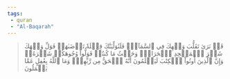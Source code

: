 ```yaml
---
tags: 
 - quran 
 - "Al-Baqarah"
---
```


> قَدۡ نَرَىٰ تَقَلُّبَ وَجۡهِكَ فِي ٱلسَّمَآءِۖ فَلَنُوَلِّيَنَّكَ قِبۡلَةٗ تَرۡضَىٰهَاۚ فَوَلِّ وَجۡهَكَ شَطۡرَ ٱلۡمَسۡجِدِ ٱلۡحَرَامِۚ وَحَيۡثُ مَا كُنتُمۡ فَوَلُّواْ وُجُوهَكُمۡ شَطۡرَهُۥۗ وَإِنَّ ٱلَّذِينَ أُوتُواْ ٱلۡكِتَٰبَ لَيَعۡلَمُونَ أَنَّهُ ٱلۡحَقُّ مِن رَّبِّهِمۡۗ وَمَا ٱللَّهُ بِغَٰفِلٍ عَمَّا يَعۡمَلُونَ
